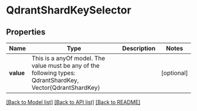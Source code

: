 # QdrantShardKeySelector



## Properties
Name | Type | Description | Notes
------------ | ------------- | ------------- | -------------
**value** | This is a anyOf model. The value must be any of the following types: QdrantShardKey, Vector{QdrantShardKey} |  | [optional] 





[[Back to Model list]](../README.md#models) [[Back to API list]](../README.md#api-endpoints) [[Back to README]](../README.md)


